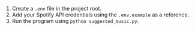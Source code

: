 1. Create a `.env` file in the project root.
2. Add your Spotify API credentials using the `.env.example` as a reference.
3. Run the program using `python suggested_music.py`.
